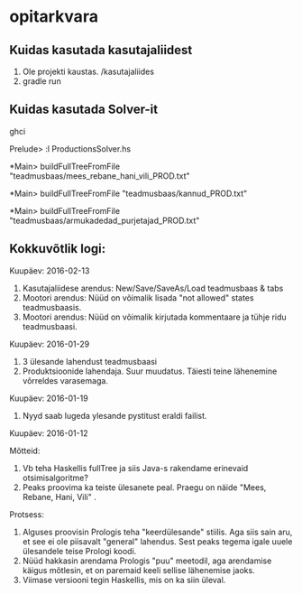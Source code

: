 # opitarkvara

## Kuidas kasutada kasutajaliidest

1. Ole projekti kaustas. /kasutajaliides
2. gradle run

## Kuidas kasutada Solver-it

ghci

Prelude> :l ProductionsSolver.hs

*Main> buildFullTreeFromFile "teadmusbaas/mees_rebane_hani_vili_PROD.txt"

*Main> buildFullTreeFromFile "teadmusbaas/kannud_PROD.txt" 

*Main> buildFullTreeFromFile "teadmusbaas/armukadedad_purjetajad_PROD.txt" 


## Kokkuvõtlik logi:

Kuupäev: 2016-02-13

1. Kasutajaliidese arendus: New/Save/SaveAs/Load teadmusbaas & tabs
2. Mootori arendus: Nüüd on võimalik lisada "not allowed" states teadmusbaasis.
3. Mootori arendus: Nüüd on võimalik kirjutada kommentaare ja tühje ridu teadmusbaasi.

Kuupäev: 2016-01-29

1. 3 ülesande lahendust teadmusbaasi
2. Produktsioonide lahendaja. Suur muudatus. Täiesti teine lähenemine võrreldes varasemaga.

Kuupäev: 2016-01-19

1. Nyyd saab lugeda ylesande pystitust eraldi failist.

Kuupäev: 2016-01-12

Mõtteid:

1. Vb teha Haskellis fullTree ja siis Java-s rakendame erinevaid otsimisalgoritme?
2. Peaks proovima ka teiste ülesanete peal. Praegu on näide "Mees, Rebane, Hani, Vili" .

Protsess:

1. Alguses proovisin Prologis teha "keerdülesande" stiilis. Aga siis sain aru, et see ei ole piisavalt "general" lahendus. Sest peaks tegema igale uuele ülesandele teise Prologi koodi.
2. Nüüd hakkasin arendama Prologis "puu" meetodil, aga arendamise käigus mõtlesin, et on paremaid keeli sellise lähenemise jaoks.
3. Viimase versiooni tegin Haskellis, mis on ka siin üleval.

